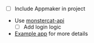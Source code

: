 
- [ ] Include Appmaker in project
- Use [monstercat-api](https://github.com/defvs/connect-v2-docs/wiki)
    - [ ] Add login logic
- [Example app](https://github.com/defvs/monsterutilities) for more details